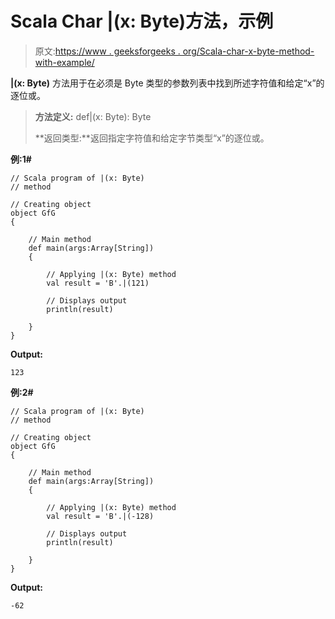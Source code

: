 # Scala Char |(x: Byte)方法，示例

> 原文:[https://www . geeksforgeeks . org/Scala-char-x-byte-method-with-example/](https://www.geeksforgeeks.org/scala-char-x-byte-method-with-example/)

**|(x: Byte)** 方法用于在必须是 Byte 类型的参数列表中找到所述字符值和给定“x”的逐位或。

> **方法定义:** def|(x: Byte): Byte
> 
> **返回类型:**返回指定字符值和给定字节类型“x”的逐位或。

**例:1#**

```
// Scala program of |(x: Byte)
// method

// Creating object
object GfG
{ 

    // Main method
    def main(args:Array[String])
    {

        // Applying |(x: Byte) method 
        val result = 'B'.|(121)

        // Displays output
        println(result)

    }
} 
```

**Output:**

```
123

```

**例:2#**

```
// Scala program of |(x: Byte)
// method

// Creating object
object GfG
{ 

    // Main method
    def main(args:Array[String])
    {

        // Applying |(x: Byte) method
        val result = 'B'.|(-128)

        // Displays output
        println(result)

    }
} 
```

**Output:**

```
-62

```